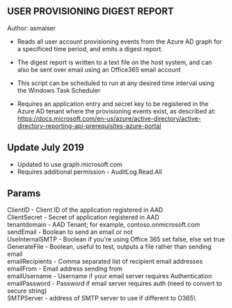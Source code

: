 ## USER PROVISIONING DIGEST REPORT

Author: asmalser

- Reads all user account provisioning events from the Azure AD graph for a specificed time period, and emits a digest report.  

- The digest report is written to a text file on the host system, and can also be sent over email using an Office365 email account

- This script can be scheduled to run at any desired time interval using the Windows Task Scheduler

- Requires an application entry and secret key to be registered in the Azure AD tenant where the provisioning events exist, as described at:
 https://docs.microsoft.com/en-us/azure/active-directory/active-directory-reporting-api-prerequisites-azure-portal
 
 ## Update July 2019
 
- Updated to use graph.microsoft.com
- Requires additional permission - AuditLog.Read.All

## Params

ClientID        - Client ID of the application registered in AAD\
ClientSecret    - Secret of application registered in AAD\
tenantdomain    - AAD Tenant; for example, contoso.onmicrosoft.com\
sendEmail       - Boolean to send an email or not\
UseInternalSMTP - Boolean if you're using Office 365 set false, else set true\
GenerateFile    - Boolean, useful to test, outputs a file rather than sending email\
emailRecipients - Comma separated list of recipient email addresses\
emailFrom       - Email address sending from\
emailUsername   - Username if your email server requires Authentication\
emailPassword   - Password if email server requires auth (need to convert to secure string)\
SMTPServer      - address of SMTP server to use if different to O365\
